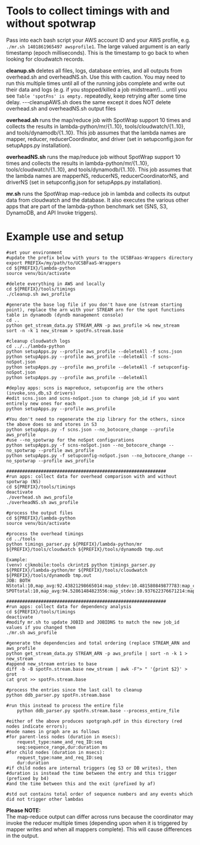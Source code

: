 # Tools to collect timings with and without spotwrap

Pass into each bash script your AWS account ID and your AWS profile, e.g. ```./mr.sh 1401861965497 awsprofile1```. The large valued argument is an early timestamp (epoch milliseconds). This is the timestamp to go back to when looking for cloudwatch records.

**cleanup.sh** deletes all files, logs, database entries, and all outputs from overhead.sh and overheadNS.sh.  Use this with caution.  You may need to run this multiple times until all of the running jobs complete and write out their data and logs (e.g. if you stopped/killed a job midstream!)... until you see ```Table 'spotFns' is empty.``` repeatedly, keep retrying after some time delay.
---cleanupAWS.sh does the same except it does NOT delete overhead.sh and overheadNS.sh output files

**overhead.sh** runs the map/reduce job with SpotWrap support 10 times and collects the results in lambda-python/mr/{1..10}, tools/cloudwatch/{1..10}, and tools/dynamodb/{1..10}.  This job assumes that the lambda names are mapper, reducer, reducerCoordinator, and driver (set in setupconfig.json for setupApps.py installation).

**overheadNS.sh** runs the map/reduce job without SpotWrap support 10 times and collects the results in lambda-python/mr/{1..10}, tools/cloudwatch/{1..10}, and tools/dynamodb/{1..10}.  This job assumes that the lambda names are mapperNS, reducerNS, reducerCoordinatorNS, and driverNS (set in setupconfig.json for setupApps.py installation).

**mr.sh** runs the SpotWrap map-reduce job in lambda and collects its output data from cloudwatch and the database. It also executes the various other apps that are part of the lambda-python benchmark set (SNS, S3, DynamoDB, and API Invoke triggers).


# Example use and setup
```
#set your environment
#update the prefix below with yours to the UCSBFaas-Wrappers directory
export PREFIX=/my/path/to/UCSBFaaS-Wrappers
cd ${PREFIX}/lambda-python
source venv/bin/activate

#delete everything in AWS and locally
cd ${PREFIX}/tools/timings
./cleanup.sh aws_profile

#generate the base log file if you don't have one (stream starting point), replace the arn with your STREAM arn for the spot functions table in dynamodb (dyndb management console)
cd .. 
python get_stream_data.py STREAM_ARN -p aws_profile >& new_stream
sort -n -k 1 new_stream > spotFn.stream.base

#cleanup cloudwatch logs
cd ../../lambda-python
python setupApps.py --profile aws_profile --deleteAll -f scns.json
python setupApps.py --profile aws_profile --deleteAll -f scns-noSpot.json
python setupApps.py --profile aws_profile --deleteAll -f setupconfig-noSpot.json
python setupApps.py --profile aws_profile --deleteAll 

#deploy apps: scns is mapreduce, setupconfig are the others (invoke,sns,db,s3 drivers)
#edit scns.json and scns-noSpot.json to change job_id if you want entirely new ones for each
python setupApps.py --profile aws_profile 

#You don't need to regenerate the zip library for the others, since the above does so and stores in S3 
python setupApps.py -f scns.json --no_botocore_change --profile aws_profile
#use --no_spotwrap for the noSpot configurations
python setupApps.py -f scns-noSpot.json --no_botocore_change --no_spotwrap --profile aws_profile
python setupApps.py -f setupconfig-noSpot.json --no_botocore_change --no_spotwrap --profile aws_profile

############################################################
#run apps: collect data for overhead comparison with and without spotwrap (NS)
cd ${PREFIX}/tools/timings
deactivate
./overhead.sh aws_profile
./overheadNS.sh aws_profile

#process the output files 
cd ${PREFIX}/lambda-python
source venv/bin/activate

#process the overhead timings
cd ../tools
python timings_parser.py ${PREFIX}/lambda-python/mr ${PREFIX}/tools/cloudwatch ${PREFIX}/tools/dynamodb tmp.out

Example:
(venv) cjkmobile:tools ckrintz$ python timings_parser.py ${PREFIX}/lambda-python/mr ${PREFIX}/tools/cloudwatch ${PREFIX}/tools/dynamodb tmp.out
JOB: BOTH
NStotal:10,map_avg:92.43821298665014:map_stdev:10.481580849877783:map_count:29:dsize:26186978239.0:keys:202
SPOTtotal:10,map_avg:94.52861484823556:map_stdev:10.937622376671214:map_count:29:dsize:26186978239.0:keys:202

############################################################
#run apps: collect data for dependency analysis
cd ${PREFIX}/tools/timings
deactivate
#modify mr.sh to update JOBID and JOBIDNS to match the new job_id values if you changed them
./mr.sh aws_profile

#generate the dependencies and total ordering (replace STREAM_ARN and aws_profile
python get_stream_data.py STREAM_ARN -p aws_profile | sort -n -k 1 >  new_stream
#append new_stream entries to base
diff -b -B spotFn.stream.base new_stream | awk -F"> " '{print $2}' > grot
cat grot >> spotFn.stream.base

#process the entries since the last call to cleanup
python ddb_parser.py spotFn.stream.base

#run this instead to process the entire file
	python ddb_parser.py spotFn.stream.base --process_entire_file

#either of the above produces spotgraph.pdf in this directory (red nodes indicate errors); 
#node names in graph are as follows
#for parent-less nodes (duration in msecs):  
	request_type:name_and_req_ID:seq  
	seq:sequence_range,dur:duration ms
#for child nodes (duration in msecs):
	request_type:name_and_req_ID:seq
	dur:duration
#if child nodes are internal triggers (eg S3 or DB writes), then 
#duration is instead the time between the entry and this trigger (prefixed by b4)
#and the time between this and the exit (prefixed by af)

#std out contains total order of sequence numbers and any events which did not trigger other lambdas
```

**Please NOTE:**   
The map-reduce output can differ across runs because the coordinator may invoke
the reducer multiple times (depending upon when it is triggered by mapper writes and when
all mappers complete).  This will cause differences in the output.

